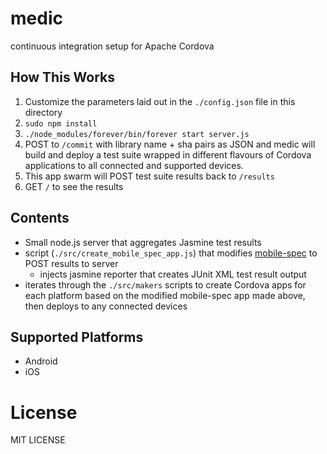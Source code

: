 # medic

continuous integration setup for Apache Cordova

## How This Works

1. Customize the parameters laid out in the `./config.json` file in this
   directory
2. `sudo npm install`
2. `./node_modules/forever/bin/forever start server.js`
3. POST to `/commit` with library name + sha pairs as JSON and medic will build and deploy a test suite wrapped in different flavours of Cordova applications to all connected and supported devices.
4. This app swarm will POST test suite results back to `/results`
5. GET `/` to see the results

## Contents

- Small node.js server that aggregates Jasmine test results
- script (`./src/create_mobile_spec_app.js`) that modifies [mobile-spec](http://github.com/apache/incubator-cordova-mobile-spec) to POST results to server
   - injects jasmine reporter that creates JUnit XML test result output
- iterates through the `./src/makers` scripts to create Cordova apps for each platform based on the modified mobile-spec app made above, then deploys to any connected devices

## Supported Platforms

- Android
- iOS

# License

MIT LICENSE
